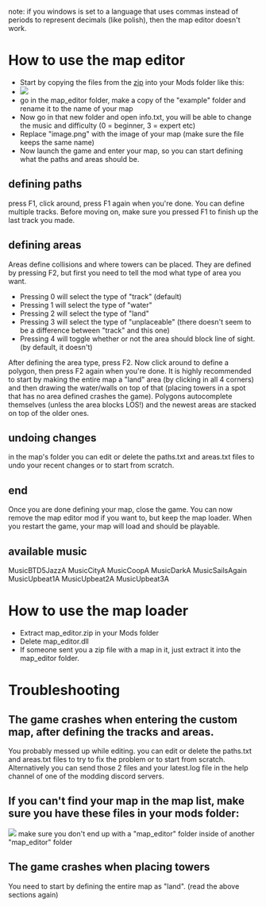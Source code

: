 note: if you windows is set to a language that uses commas instead of periods to represent decimals (like polish), then the map editor doesn't work.

# How to use the map editor
- Start by copying the files from the [zip](https://github.com/Timotheeee/btd6_mods/blob/master/map_editor/map_editor.zip) into your Mods folder like this:
- <img src="https://cdn.discordapp.com/attachments/872504918831939625/872526528762753044/unknown.png"/>
- go in the map_editor folder, make a copy of the "example" folder and rename it to the name of your map
- Now go in that new folder and open info.txt, you will be able to change the music and difficulty (0 = beginner, 3 = expert etc)
- Replace "image.png" with the image of your map (make sure the file keeps the same name)
- Now launch the game and enter your map, so you can start defining what the paths and areas should be.

## defining paths
press F1, click around, press F1 again when you're done. You can define multiple tracks. Before moving on, make sure you pressed F1 to finish up the last track you made.

## defining areas
Areas define collisions and where towers can be placed. They are defined by pressing F2, but first you need to tell the mod what type of area you want.
- Pressing 0 will select the type of "track" (default)
- Pressing 1 will select the type of "water"
- Pressing 2 will select the type of "land"
- Pressing 3 will select the type of "unplaceable" (there doesn't seem to be a difference between "track" and this one)
- Pressing 4 will toggle whether or not the area should block line of sight. (by default, it doesn't)

After defining the area type, press F2. Now click around to define a polygon, then press F2 again when you're done. It is highly recommended to start by making the entire map a "land" area (by clicking in all 4 corners) and then drawing the water/walls on top of that (placing towers in a spot that has no area defined crashes the game). Polygons autocomplete themselves (unless the area blocks LOS!) and the newest areas are stacked on top of the older ones.

## undoing changes
in the map's folder you can edit or delete the paths.txt and areas.txt files to undo your recent changes or to start from scratch.

## end
Once you are done defining your map, close the game. You can now remove the map editor mod if you want to, but keep the map loader. When you restart the game, your map will load and should be playable.

## available music
MusicBTD5JazzA
MusicCityA
MusicCoopA
MusicDarkA
MusicSailsAgain
MusicUpbeat1A
MusicUpbeat2A
MusicUpbeat3A

# How to use the map loader
- Extract map_editor.zip in your Mods folder
- Delete map_editor.dll
- If someone sent you a zip file with a map in it, just extract it into the map_editor folder.

# Troubleshooting
## The game crashes when entering the custom map, after defining the tracks and areas.
You probably messed up while editing. you can edit or delete the paths.txt and areas.txt files to try to fix the problem or to start from scratch. Alternatively you can send those 2 files and your latest.log file in the help channel of one of the modding discord servers.

## If you can't find your map in the map list, make sure you have these files in your mods folder:
<img src="https://cdn.discordapp.com/attachments/872504918831939625/872526528762753044/unknown.png"/>
make sure you don't end up with a "map_editor" folder inside of another "map_editor" folder

## The game crashes when placing towers
You need to start by defining the entire map as "land". (read the above sections again)




